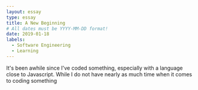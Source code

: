```yaml
---
layout: essay
type: essay
title: A New Beginning
# All dates must be YYYY-MM-DD format!
date: 2019-01-18
labels:
  - Software Engineering
  - Learning
---
```


It's been awhile since I've coded something, especially with a language close to Javascript. While I do not have nearly as much time when it comes to coding something
